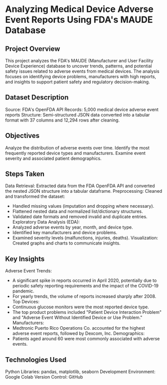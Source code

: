 # Analyzing Medical Device Adverse Event Reports Using FDA's MAUDE Database

## Project Overview
This project analyzes the FDA's MAUDE (Manufacturer and User Facility Device Experience) database to uncover trends, patterns, and potential safety issues related to adverse events from medical devices. The analysis focuses on identifying device problems, manufacturers with high reports, and insights to support patient safety and regulatory decision-making.

## Dataset Description
Source: FDA's OpenFDA API
Records: 5,000 medical device adverse event reports
Structure: Semi-structured JSON data converted into a tabular format with 37 columns and 12,294 rows after cleaning.

## Objectives
Analyze the distribution of adverse events over time.
Identify the most frequently reported device types and manufacturers.
Examine event severity and associated patient demographics.

## Steps Taken
Data Retrieval: Extracted data from the FDA OpenFDA API and converted the nested JSON structure into a tabular dataframe.
Preprocessing: Cleaned and transformed the dataset:
- Handled missing values (imputation and dropping where necessary).
- Flattened nested data and normalized list/dictionary structures.
- Validated date formats and removed invalid and duplicate entries.
Exploratory Data Analysis (EDA):
- Analyzed adverse events by year, month, and device type.
- Identified key manufacturers and device problems.
- Examined severity levels (malfunctions, injuries, deaths).
Visualization: Created graphs and charts to communicate insights.

## Key Insights
Adverse Event Trends:
- A significant spike in reports occurred in April 2020, potentially due to periodic safety reporting requirements and the impact of the COVID-19 pandemic.
- For yearly trends, the volume of reports increased sharply after 2008.
Top Devices:
- Continuous glucose monitors were the most reported device type.
- The top product problems included "Patient Device Interaction Problem" and "Adverse Event Without Identified Device or Use Problem."
Manufacturers:
- Medtronic Puerto Rico Operations Co. accounted for the highest adverse event reports, followed by Dexcom, Inc.
Demographics:
- Patients aged around 60 were most commonly associated with adverse events.

## Technologies Used
Python Libraries: pandas, matplotlib, seaborn
Development Environment: Google Colab
Version Control: GitHub



